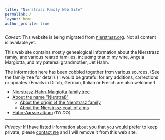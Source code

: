 ```yaml
---
title: "Nierstrasz Family Web Site"
permalink: /
layout: home
author_profile: true
---
```


*Caveat:* This website is being migrated from [nierstrasz.org](https://www.nierstrasz.org).
Not all content is available yet.

This web site contains mostly genealogical information about the Nierstrasz family, and various related families, including that of my wife, Angela Margiotta, and my paternal grandmother, Jet Hahn.

The information here has been cobbled together from various sources. (See the family tree for details.) I would be grateful for any additions, corrections or updates. (Emails in Dutch, German, Italian or French are also welcome!)

- [Nierstrasz-Hahn-Margiotta family tree](/tree)
- [About the name "Nierstraß"](/nierstrass)
	- [About the origin of the Nierstrasz family](/origin)
	- [About the Nierstrasz coat-of arms](/crest)
- [Hahn-Aarsse album](/hahn-aarsse) (TO DO)

---

*Privacy:* If I have listed information about you that you would prefer to keep private, please [contact me](https://www.oscar.nierstrasz.org) and I will remove it from this web site.

